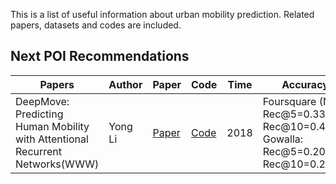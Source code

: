 This is a list of useful information about urban mobility prediction. Related papers, datasets and codes are included.

## Next POI Recommendations
Papers | Author | Paper | Code | Time | Accuracy |
-------|--------|-------|------|------|----------|
DeepMove: Predicting Human Mobility with Attentional Recurrent Networks(WWW) | Yong Li |[Paper](https://dl.acm.org/doi/abs/10.1145/3178876.3186058)|[Code](https://github.com/vonfeng/DeepMove) | 2018 | Foursquare (NY): Rec@5=0.3372, Rec@10=0.4091. Gowalla: Rec@5=0.2021, Rec@10=0.2510 |

